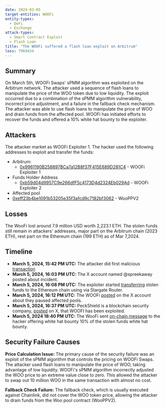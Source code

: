 ```yaml
---
date: 2024-03-05
target-entities: WOOFi
entity-types:
  - DeFi
  - Exchange
attack-types:
  - Smart Contract Exploit
  - Flash Loan
title: "The WOOFi suffered a flash loan exploit on Arbitrum"
loss: 7969434
---
```


## Summary
On March 5th, WOOFi Swaps' sPMM algorithm was exploited on the Arbitrum network. The attacker used a sequence of flash loans to manipulate the price of the WOO token due to low liquidity. The exploit occurred due to a combination of the sPMM algorithm vulnerability, incorrect price adjustment, and a failure in the fallback check mechanism. The attacker was able to use flash loans to manipulate the price of WOO and drain funds from the affected pool. WOOFi has initiated efforts to recover the funds and offered a 10% white hat bounty to the exploiter.

## Attackers
The attacker market as WOOFi Exploiter 1. The hacker used the following addresses to exploit and transfer the funds:
- Arbitrum:
   - [0x9961190B258897BCa7a12B8f37F415E689D281C4](https://arbiscan.io/address/0x9961190B258897BCa7a12B8f37F415E689D281C4) - WOOFi Exploiter 1
- Funds Holder Address
   - [0xb59d04d9957C9e266dfF5c4173D4d2324Eb029Ad](https://arbiscan.io/address/0xb59d04d9957c9e266dff5c4173d4d2324eb029ad) - WOOFi Exploiter 2
- Affected pool
- [0xeff23b4be1091b53205e35f3afcd9c7182bf3062](https://arbiscan.io/address/0xeff23b4be1091b53205e35f3afcd9c7182bf3062) - WooPPV2

## Losses
The WooFi lost around 7.9 million USD worth 2,223.1 ETH. The stolen funds still remain in attackers' addresses, major part on the Arbitrum chain (2023 ETH), rest part on the Ethereum chain (199 ETH) as of Mar 7,2024.

## Timeline
- **March 5, 2024, 15:42 PM UTC:** The attacker did first malicious [transaction](https://arbiscan.io/tx/0x57e555328b7def90e1fc2a0f7aa6df8d601a8f15803800a5aaf0a20382f21fbd)
- **March 5, 2024, 16:03 PM UTC:** The X account named @spreekaway posted about incident.
- **March 5, 2024, 16:08 PM UTC:** The exploiter started [transferring](https://arbiscan.io/tx/0x5e78f19a01c16a0b3dff180e0372457d72c6d5c76b13a1f91529a405166179d1) stolen funds to the Ethereum chain using via Stargate Router.
- **March 5, 2024, 16:12 PM UTC:** The WOOFi [posted](https://twitter.com/_WOOFi/status/1765047837727891853) on the X account about they paused affected pools.
- **March 5, 2024, 16:37 PM UTC:** PeckShield is a blockchain security company, [posted](https://twitter.com/PeckShieldAlert/status/1765054155478175943) on X, that WOOFI has been exploited.
- **March 5, 2024 18:40 PM UTC:** The WooFi sent [on-chain message](https://etherscan.io/tx/0x45fb400b3cd1a4b04d8e26fa8e5b5fc92003aadf28a000b9c0766c9a408a4af8) to the hacker offering white hat bounty 10% of the stolen funds white hat bounty.

## Security Failure Causes
**Price Calculation Issue:** The primary cause of the security failure was an exploit of the sPMM algorithm that controls the pricing on WOOFi Swaps. The attacker used flash loans to manipulate the price of WOO, taking advantage of low liquidity. WOOFi's sPMM algorithm incorrectly adjusted the WOO price to an extreme value close to zero. This allowed the attacker to swap out 10 million WOO in the same transaction with almost no cost.

**Fallback Check Failure:** The fallback check, which is usually executed against Chainlink, did not cover the WOO token price, allowing the attacker to drain funds from the Woo pool contract (WooPPV2).
